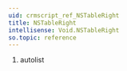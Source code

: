 ```yaml
---
uid: crmscript_ref_NSTableRight
title: NSTableRight
intellisense: Void.NSTableRight
so.topic: reference
---
```







1. autolist

